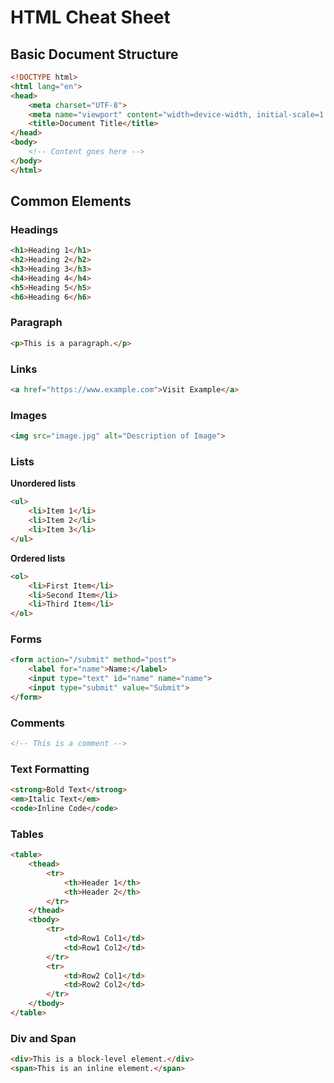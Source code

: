 # HTML Cheat Sheet

## Basic Document Structure

```html
<!DOCTYPE html>
<html lang="en">
<head>
    <meta charset="UTF-8">
    <meta name="viewport" content="width=device-width, initial-scale=1.0">
    <title>Document Title</title>
</head>
<body>
    <!-- Content goes here -->
</body>
</html>
```

## Common Elements
### Headings

```html
<h1>Heading 1</h1>
<h2>Heading 2</h2>
<h3>Heading 3</h3>
<h4>Heading 4</h4>
<h5>Heading 5</h5>
<h6>Heading 6</h6>
```

### Paragraph

```html
<p>This is a paragraph.</p>
```

### Links

```html
<a href="https://www.example.com">Visit Example</a>
```

### Images

```html
<img src="image.jpg" alt="Description of Image">
```

### Lists
**Unordered lists**
```html
<ul>
    <li>Item 1</li>
    <li>Item 2</li>
    <li>Item 3</li>
</ul>
```

**Ordered lists**
```html
<ol>
    <li>First Item</li>
    <li>Second Item</li>
    <li>Third Item</li>
</ol>
```

### Forms

```html
<form action="/submit" method="post">
    <label for="name">Name:</label>
    <input type="text" id="name" name="name">
    <input type="submit" value="Submit">
</form>
```
### Comments

```html
<!-- This is a comment -->
```
### Text Formatting

```html
<strong>Bold Text</strong>
<em>Italic Text</em>
<code>Inline Code</code>
```
### Tables

```html
<table>
    <thead>
        <tr>
            <th>Header 1</th>
            <th>Header 2</th>
        </tr>
    </thead>
    <tbody>
        <tr>
            <td>Row1 Col1</td>
            <td>Row1 Col2</td>
        </tr>
        <tr>
            <td>Row2 Col1</td>
            <td>Row2 Col2</td>
        </tr>
    </tbody>
</table>
```
### Div and Span

```html
<div>This is a block-level element.</div>
<span>This is an inline element.</span>
```


